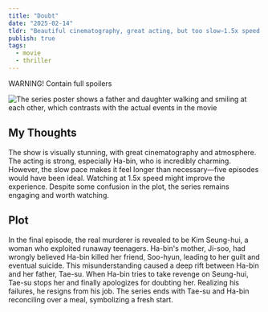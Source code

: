 ```yaml
---
title: "Doubt"
date: "2025-02-14"
tldr: "Beautiful cinematography, great acting, but too slow—1.5x speed would be ideal."
publish: true
tags:
  - movie
  - thriller
---
```


WARNING! Contain full spoilers

![The series poster shows a father and daughter walking and smiling at each other, which contrasts with the actual events in the movie](/posts/2025-0214-doubt.webp)

## My Thoughts
The show is visually stunning, with great cinematography and atmosphere. The acting is strong, especially Ha-bin, who is incredibly charming. However, the slow pace makes it feel longer than necessary—five episodes would have been ideal. Watching at 1.5x speed might improve the experience. Despite some confusion in the plot, the series remains engaging and worth watching.

## Plot
In the final episode, the real murderer is revealed to be Kim Seung-hui, a woman who exploited runaway teenagers. Ha-bin's mother, Ji-soo, had wrongly believed Ha-bin killed her friend, Soo-hyun, leading to her guilt and eventual suicide. This misunderstanding caused a deep rift between Ha-bin and her father, Tae-su. When Ha-bin tries to take revenge on Seung-hui, Tae-su stops her and finally apologizes for doubting her. Realizing his failures, he resigns from his job. The series ends with Tae-su and Ha-bin reconciling over a meal, symbolizing a fresh start.